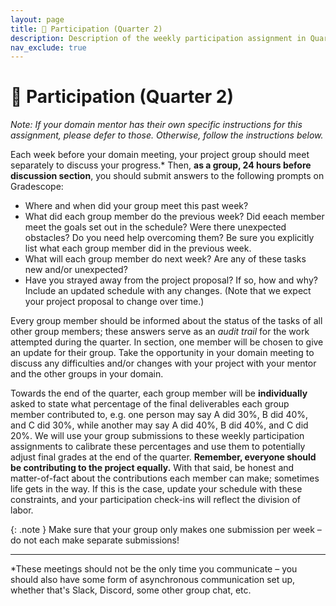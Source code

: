 ```yaml
---
layout: page
title: 🙋 Participation (Quarter 2)
description: Description of the weekly participation assignment in Quarter 2.
nav_exclude: true
---
```


# 🙋 Participation (Quarter 2)

_Note: If your domain mentor has their own specific instructions for this assignment, please defer to those. Otherwise, follow the instructions below._

Each week before your domain meeting, your project group should meet separately to discuss your progress.* Then, **as a group, 24 hours before discussion section**, you should submit answers to the following prompts on Gradescope:

- Where and when did your group meet this past week?
- What did each group member do the previous week? Did eeach member meet the goals set out in the schedule? Were there unexpected obstacles? Do you need help overcoming them? Be sure you explicitly list what each group member did in the previous week.
- What will each group member do next week? Are any of these tasks new and/or unexpected?
- Have you strayed away from the project proposal? If so, how and why? Include an updated schedule with any changes. (Note that we expect your project proposal to change over time.)

Every group member should be informed about the status of the tasks of all other group members; these answers serve as an _audit trail_ for the work attempted during the quarter. In section, one member will be chosen to give an update for their group. Take the opportunity in your domain meeting to discuss any difficulties and/or changes with your project with your mentor and the other groups in your domain.

Towards the end of the quarter, each group member will be **individually** asked to state what percentage of the final deliverables each group member contributed to, e.g. one person may say A did 30%, B did 40%, and C did 30%, while another may say A did 40%, B did 40%, and C did 20%. We will use your group submissions to these weekly participation assignments to calibrate these percentages and use them to potentially adjust final grades at the end of the quarter. **Remember, everyone should be contributing to the project equally.** With that said, be honest and matter-of-fact about the contributions each member can make; sometimes life gets in the way. If this is the case, update your schedule with these constraints, and your participation check-ins will reflect the division of labor.

{: .note }
Make sure that your group only makes one submission per week – do not each make separate submissions!

---

*These meetings should not be the only time you communicate – you should also have some form of asynchronous communication set up, whether that's Slack, Discord, some other group chat, etc.